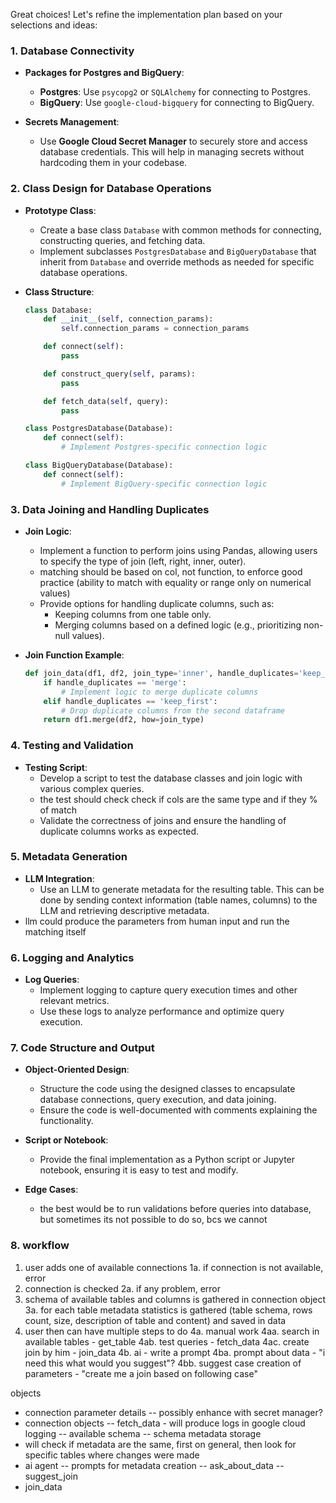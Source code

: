 Great choices! Let's refine the implementation plan based on your selections and ideas:

### 1. **Database Connectivity**

- **Packages for Postgres and BigQuery**:
  - **Postgres**: Use `psycopg2` or `SQLAlchemy` for connecting to Postgres.
  - **BigQuery**: Use `google-cloud-bigquery` for connecting to BigQuery.

- **Secrets Management**:
  - Use **Google Cloud Secret Manager** to securely store and access database credentials. This will help in managing secrets without hardcoding them in your codebase.

### 2. **Class Design for Database Operations**

- **Prototype Class**:
  - Create a base class `Database` with common methods for connecting, constructing queries, and fetching data.
  - Implement subclasses `PostgresDatabase` and `BigQueryDatabase` that inherit from `Database` and override methods as needed for specific database operations.

- **Class Structure**:
  ```python
  class Database:
      def __init__(self, connection_params):
          self.connection_params = connection_params

      def connect(self):
          pass

      def construct_query(self, params):
          pass

      def fetch_data(self, query):
          pass

  class PostgresDatabase(Database):
      def connect(self):
          # Implement Postgres-specific connection logic

  class BigQueryDatabase(Database):
      def connect(self):
          # Implement BigQuery-specific connection logic
  ```

### 3. **Data Joining and Handling Duplicates**

- **Join Logic**:
  - Implement a function to perform joins using Pandas, allowing users to specify the type of join (left, right, inner, outer).
  - matching should be based on col, not function, to enforce good practice (ability to match with equality or range only on numerical values)
  - Provide options for handling duplicate columns, such as:
    - Keeping columns from one table only.
    - Merging columns based on a defined logic (e.g., prioritizing non-null values).

- **Join Function Example**:
  ```python
  def join_data(df1, df2, join_type='inner', handle_duplicates='keep_first'):
      if handle_duplicates == 'merge':
          # Implement logic to merge duplicate columns
      elif handle_duplicates == 'keep_first':
          # Drop duplicate columns from the second dataframe
      return df1.merge(df2, how=join_type)
  ```

### 4. **Testing and Validation**

- **Testing Script**:
  - Develop a script to test the database classes and join logic with various complex queries.
  - the test should check check if cols are the same type and if they % of match
  - Validate the correctness of joins and ensure the handling of duplicate columns works as expected.

### 5. **Metadata Generation**

- **LLM Integration**:
  - Use an LLM to generate metadata for the resulting table. This can be done by sending context information (table names, columns) to the LLM and retrieving descriptive metadata.
- llm could produce the parameters from human input and run the matching itself

### 6. **Logging and Analytics**

- **Log Queries**:
  - Implement logging to capture query execution times and other relevant metrics.
  - Use these logs to analyze performance and optimize query execution.

### 7. **Code Structure and Output**

- **Object-Oriented Design**:
  - Structure the code using the designed classes to encapsulate database connections, query execution, and data joining.
  - Ensure the code is well-documented with comments explaining the functionality.

- **Script or Notebook**:
  - Provide the final implementation as a Python script or Jupyter notebook, ensuring it is easy to test and modify.


- **Edge Cases**:
  - the best would be to run validations before queries into database, but sometimes its not possible to do so, bcs we cannot 




### 8. workflow
1. user adds one of available connections
1a. if connection is not available, error
2. connection is checked
2a. if any problem, error
3. schema of available tables and columns is gathered in connection object
3a. for each table metadata statistics is gathered (table schema, rows count, size, description of table and content) and saved in data
4. user then can have multiple steps to do
4a. manual work
4aa. search in available tables - get_table
4ab. test queries - fetch_data
4ac. create join by him - join_data
4b. ai - write a prompt
4ba. prompt about data - "i need this what would you suggest"?
4bb. suggest case creation of parameters - "create me a join based on following case"

objects
- connection parameter details
-- possibly enhance with secret manager?
- connection objects
-- fetch_data - will produce logs in google cloud logging
-- available schema
-- schema metadata storage
- will check if metadata are the same, first on general, then look for specific tables where changes were made
- ai agent
-- prompts for metadata creation
-- ask_about_data
-- suggest_join
- join_data
